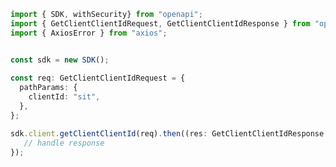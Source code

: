 <!-- Start SDK Example Usage -->
```typescript
import { SDK, withSecurity} from "openapi";
import { GetClientClientIdRequest, GetClientClientIdResponse } from "openapi/src/sdk/models/operations";
import { AxiosError } from "axios";


const sdk = new SDK();
    
const req: GetClientClientIdRequest = {
  pathParams: {
    clientId: "sit",
  },
};

sdk.client.getClientClientId(req).then((res: GetClientClientIdResponse | AxiosError) => {
   // handle response
});
```
<!-- End SDK Example Usage -->